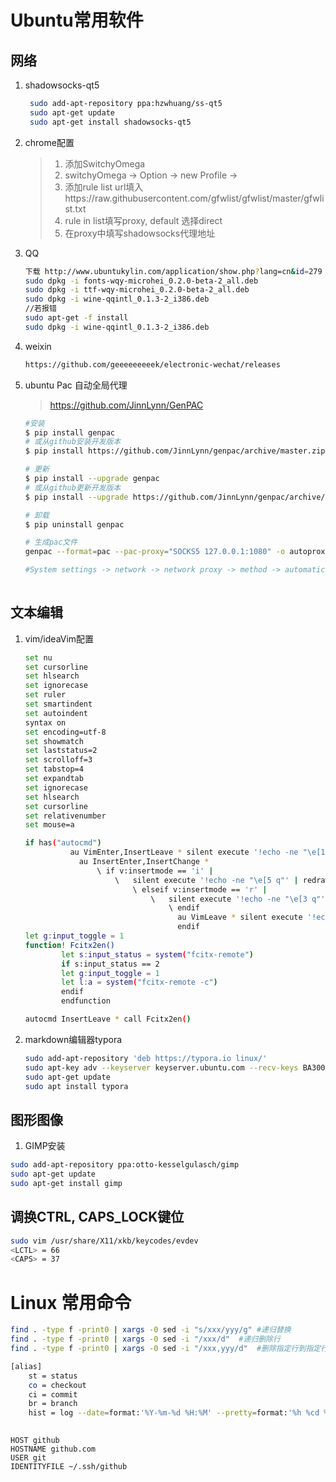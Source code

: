 # Ubuntu常用软件

## 网络

1. shadowsocks-qt5

   ```bash
    sudo add-apt-repository ppa:hzwhuang/ss-qt5
    sudo apt-get update
    sudo apt-get install shadowsocks-qt5
   ```

2. chrome配置

   > 1. 添加SwitchyOmega
   > 2. switchyOmega -> Option -> new Profile -> 
   > 3. 添加rule list url填入https://raw.githubusercontent.com/gfwlist/gfwlist/master/gfwlist.txt
   > 4. rule in list填写proxy, default 选择direct
   > 5. 在proxy中填写shadowsocks代理地址

3. QQ

   ```bash
   下载 http://www.ubuntukylin.com/application/show.php?lang=cn&id=279
   sudo dpkg -i fonts-wqy-microhei_0.2.0-beta-2_all.deb  
   sudo dpkg -i ttf-wqy-microhei_0.2.0-beta-2_all.deb  
   sudo dpkg -i wine-qqintl_0.1.3-2_i386.deb  
   //若报错
   sudo apt-get -f install
   sudo dpkg -i wine-qqintl_0.1.3-2_i386.deb 
   ```

   

4. weixin

   ```bash
   https://github.com/geeeeeeeeek/electronic-wechat/releases
   ```

5. ubuntu Pac  自动全局代理

   > https://github.com/JinnLynn/GenPAC

   ```bash
   #安装
   $ pip install genpac
   # 或从github安装开发版本
   $ pip install https://github.com/JinnLynn/genpac/archive/master.zip
   
   # 更新
   $ pip install --upgrade genpac
   # 或从github更新开发版本
   $ pip install --upgrade https://github.com/JinnLynn/genpac/archive/master.zip
   
   # 卸载
   $ pip uninstall genpac
   
   # 生成pac文件
   genpac --format=pac --pac-proxy="SOCKS5 127.0.0.1:1080" -o autoproxy.pac
   
   #System settings -> network -> network proxy -> method -> automatic -> input pac path
   ​​
   ```


## 文本编辑

1. vim/ideaVim配置

   ``` bash
   set nu
   set cursorline
   set hlsearch
   set ignorecase
   set ruler
   set smartindent
   set autoindent
   syntax on
   set encoding=utf-8
   set showmatch
   set laststatus=2
   set scrolloff=3
   set tabstop=4
   set expandtab
   set ignorecase
   set hlsearch
   set cursorline
   set relativenumber
   set mouse=a
   
   if has("autocmd")
             au VimEnter,InsertLeave * silent execute '!echo -ne "\e[1 q"' | redraw!
               au InsertEnter,InsertChange *
                   \ if v:insertmode == 'i' |
                       \   silent execute '!echo -ne "\e[5 q"' | redraw! |
                           \ elseif v:insertmode == 'r' |
                               \   silent execute '!echo -ne "\e[3 q"' | redraw! |
                                   \ endif
                                     au VimLeave * silent execute '!echo -ne "\e[ q"' | redraw!
                                     endif
   let g:input_toggle = 1
   function! Fcitx2en()
           let s:input_status = system("fcitx-remote")
           if s:input_status == 2
           let g:input_toggle = 1
           let l:a = system("fcitx-remote -c")
           endif
           endfunction
   
   autocmd InsertLeave * call Fcitx2en()
   ```

2. markdown编辑器typora

   ```bash
   sudo add-apt-repository 'deb https://typora.io linux/'
   sudo apt-key adv --keyserver keyserver.ubuntu.com --recv-keys BA300B7755AFCFAE 
   sudo apt-get update
   sudo apt install typora
   ```

## 图形图像

1. GIMP安装

```bash
sudo add-apt-repository ppa:otto-kesselgulasch/gimp
sudo apt-get update
sudo apt-get install gimp
```

## 调换CTRL, CAPS_LOCK键位

```bash
sudo vim /usr/share/X11/xkb/keycodes/evdev
<LCTL> = 66
<CAPS> = 37
```



# Linux 常用命令

```bash 
find . -type f -print0 | xargs -0 sed -i "s/xxx/yyy/g" #递归替换
find . -type f -print0 | xargs -0 sed -i "/xxx/d"  #递归删除行
find . -type f -print0 | xargs -0 sed -i "/xxx,yyy/d"  #删除指定行到指定行

[alias]
	st = status
	co = checkout
	ci = commit
	br = branch
	hist = log --date=format:'%Y-%m-%d %H:%M' --pretty=format:'%h %cd %an  %d %s' --abbrev-commit
	
```



```
HOST github
HOSTNAME github.com
USER git
IDENTITYFILE ~/.ssh/github
```


